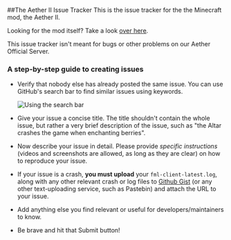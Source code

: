 ##The Aether II Issue Tracker
This is the issue tracker for the the Minecraft mod, the Aether II.

Looking for the mod itself? Take a look [over here](http://www.gilded-games.com/aether/).

This issue tracker isn't meant for bugs or other problems on our Aether Official Server.

### A step-by-step guide to creating issues
- Verify that nobody else has already posted the same issue. You can use GitHub's search bar to find similar issues using keywords.

  ![Using the search bar](http://i.imgur.com/dzpBCbK.png)

- Give your issue a concise title. The title shouldn't contain the whole issue, but rather a very brief description of the issue, such as "the Altar crashes the game when enchanting berries".

- Now describe your issue in detail. Please provide _specific instructions_ (videos and screenshots are allowed, as long as they are clear) on how to reproduce your issue.

- If your issue is a crash, **you must upload** your `fml-client-latest.log`, along with any other relevant crash or log files to [Github Gist](https://gist.github.com) (or any other text-uploading service, such as Pastebin) and attach the URL to your issue.
  
- Add anything else you find relevant or useful for developers/maintainers to know.

- Be brave and hit that Submit button! 
